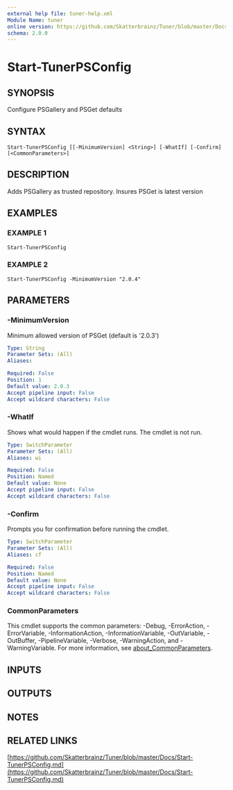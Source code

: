 ```yaml
---
external help file: tuner-help.xml
Module Name: tuner
online version: https://github.com/Skatterbrainz/Tuner/blob/master/Docs/Start-TunerPSConfig.md
schema: 2.0.0
---
```


# Start-TunerPSConfig

## SYNOPSIS
Configure PSGallery and PSGet defaults

## SYNTAX

```
Start-TunerPSConfig [[-MinimumVersion] <String>] [-WhatIf] [-Confirm] [<CommonParameters>]
```

## DESCRIPTION
Adds PSGallery as trusted repository.
Insures PSGet is latest version

## EXAMPLES

### EXAMPLE 1
```
Start-TunerPSConfig
```

### EXAMPLE 2
```
Start-TunerPSConfig -MinimumVersion "2.0.4"
```

## PARAMETERS

### -MinimumVersion
Minimum allowed version of PSGet (default is '2.0.3')

```yaml
Type: String
Parameter Sets: (All)
Aliases:

Required: False
Position: 1
Default value: 2.0.3
Accept pipeline input: False
Accept wildcard characters: False
```

### -WhatIf
Shows what would happen if the cmdlet runs.
The cmdlet is not run.

```yaml
Type: SwitchParameter
Parameter Sets: (All)
Aliases: wi

Required: False
Position: Named
Default value: None
Accept pipeline input: False
Accept wildcard characters: False
```

### -Confirm
Prompts you for confirmation before running the cmdlet.

```yaml
Type: SwitchParameter
Parameter Sets: (All)
Aliases: cf

Required: False
Position: Named
Default value: None
Accept pipeline input: False
Accept wildcard characters: False
```

### CommonParameters
This cmdlet supports the common parameters: -Debug, -ErrorAction, -ErrorVariable, -InformationAction, -InformationVariable, -OutVariable, -OutBuffer, -PipelineVariable, -Verbose, -WarningAction, and -WarningVariable. For more information, see [about_CommonParameters](http://go.microsoft.com/fwlink/?LinkID=113216).

## INPUTS

## OUTPUTS

## NOTES

## RELATED LINKS

[https://github.com/Skatterbrainz/Tuner/blob/master/Docs/Start-TunerPSConfig.md](https://github.com/Skatterbrainz/Tuner/blob/master/Docs/Start-TunerPSConfig.md)

